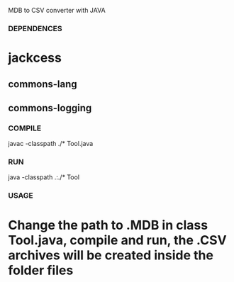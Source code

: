 MDB to CSV converter with JAVA

### DEPENDENCES

# jackcess
## commons-lang
## commons-logging

### COMPILE

javac -classpath ./\* Tool.java

### RUN

java -classpath .:./\* Tool

### USAGE

# Change the path to .MDB in class Tool.java, compile and run, the .CSV archives will be created inside the folder files